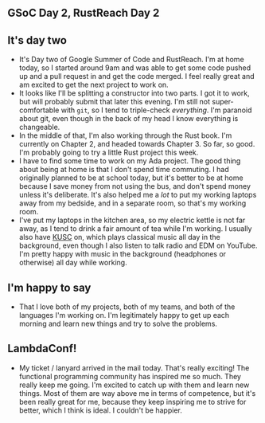 ## GSoC Day 2, RustReach Day 2 

## It's day two
- It's Day two of Google Summer of Code and RustReach. I'm at home today, so I started around 9am and was able to get 
  some code pushed up and a pull request in and get the code merged. I feel really great and am excited to get the next 
  project to work on. 
- It looks like I'll be splitting a constructor into two parts. I got it to work, but will probably submit that later this evening.
  I'm still not super-comfortable with ```git```, so I tend to triple-check *everything*. I'm paranoid about git, even though in the back
  of my head I know everything is changeable.
- In the middle of that, I'm also working through the Rust book. I'm currently on Chapter 2, and headed towards Chapter 3.
  So far, so good. I'm probably going to try a little Rust project this week.
- I have to find some time to work on my Ada project. The good thing about being at home is that I don't spend time commuting.
  I had originally planned to be at school today, but it's better to be at home because I save money from not using the bus,
  and don't spend money unless it's deliberate. It's also helped me a *lot* to put my working laptops away from my bedside,
  and in a separate room, so that's my working room. 
- I've put my laptops in the kitchen area, so my electric kettle is not far away, as I tend to drink a fair amount of tea while
  I'm working. I usually also have [KUSC](https://www.kusc.org/) on, which plays classical music all day in the background, even though I also 
  listen to talk radio and EDM on YouTube. I'm pretty happy with music in the background (headphones or otherwise) all day while working.

## I'm happy to say
- That I love both of my projects, both of my teams, and both of the languages I'm working on. I'm legitimately happy to get 
  up each morning and learn new things and try to solve the problems. 
  
## LambdaConf!
- My ticket / lanyard arrived in the mail today. That's really exciting! The functional programming community has inspired me
  so much. They really keep me going. I'm excited to catch up with them and learn new things. Most of them are way above me 
  in terms of competence, but it's been really great for me, because they keep inspiring me to strive for better, which I think
  is ideal. I couldn't be happier. 
